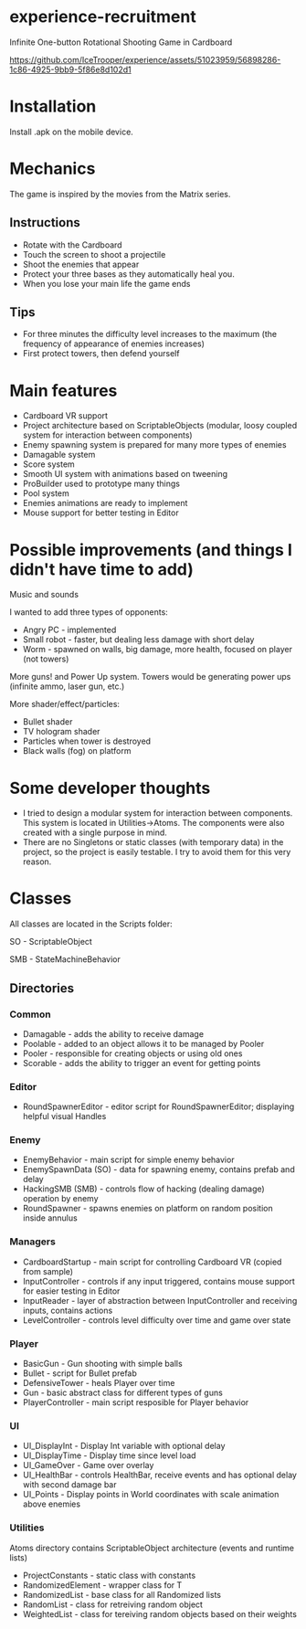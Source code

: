 # experience-recruitment
Infinite One-button Rotational Shooting Game in Cardboard

https://github.com/IceTrooper/experience/assets/51023959/56898286-1c86-4925-9bb9-5f86e8d102d1

# Installation
Install .apk on the mobile device.

# Mechanics
The game is inspired by the movies from the Matrix series.

## Instructions
- Rotate with the Cardboard
- Touch the screen to shoot a projectile
- Shoot the enemies that appear
- Protect your three bases as they automatically heal you.
- When you lose your main life the game ends

## Tips
- For three minutes the difficulty level increases to the maximum (the frequency of appearance of enemies increases)
- First protect towers, then defend yourself

# Main features
- Cardboard VR support
- Project architecture based on ScriptableObjects (modular, loosy coupled system for interaction between components)
- Enemy spawning system is prepared for many more types of enemies
- Damagable system
- Score system
- Smooth UI system with animations based on tweening
- ProBuilder used to prototype many things
- Pool system
- Enemies animations are ready to implement
- Mouse support for better testing in Editor

# Possible improvements (and things I didn't have time to add)
Music and sounds

I wanted to add three types of opponents:
- Angry PC - implemented
- Small robot - faster, but dealing less damage with short delay
- Worm - spawned on walls, big damage, more health, focused on player (not towers)

More guns! and Power Up system. Towers would be generating power ups (infinite ammo, laser gun, etc.)

More shader/effect/particles:
- Bullet shader
- TV hologram shader
- Particles when tower is destroyed
- Black walls (fog) on platform

# Some developer thoughts
- I tried to design a modular system for interaction between components. This system is located in Utilities->Atoms. The components were also created with a single purpose in mind.
- There are no Singletons or static classes (with temporary data) in the project, so the project is easily testable. I try to avoid them for this very reason.

# Classes
All classes are located in the Scripts folder:

SO - ScriptableObject

SMB - StateMachineBehavior

## Directories
### Common
- Damagable - adds the ability to receive damage
- Poolable - added to an object allows it to be managed by Pooler
- Pooler - responsible for creating objects or using old ones
- Scorable - adds the ability to trigger an event for getting points

### Editor
- RoundSpawnerEditor - editor script for RoundSpawnerEditor; displaying helpful visual Handles

### Enemy
- EnemyBehavior - main script for simple enemy behavior
- EnemySpawnData (SO) - data for spawning enemy, contains prefab and delay
- HackingSMB (SMB) - controls flow of hacking (dealing damage) operation by enemy
- RoundSpawner - spawns enemies on platform on random position inside annulus

### Managers
- CardboardStartup - main script for controlling Cardboard VR (copied from sample)
- InputController - controls if any input triggered, contains mouse support for easier testing in Editor
- InputReader - layer of abstraction between InputController and receiving inputs, contains actions
- LevelController - controls level difficulty over time and game over state

### Player
- BasicGun - Gun shooting with simple balls
- Bullet - script for Bullet prefab
- DefensiveTower - heals Player over time
- Gun - basic abstract class for different types of guns
- PlayerController - main script resposible for Player behavior

### UI
- UI_DisplayInt - Display Int variable with optional delay
- UI_DisplayTime - Display time since level load
- UI_GameOver - Game over overlay
- UI_HealthBar - controls HealthBar, receive events and has optional delay with second damage bar
- UI_Points - Display points in World coordinates with scale animation above enemies

### Utilities
Atoms directory contains ScriptableObject architecture (events and runtime lists)

- ProjectConstants - static class with constants
- RandomizedElement - wrapper class for T
- RandomizedList - base class for all Randomized lists
- RandomList - class for retreiving random object
- WeightedList - class for tereiving random objects based on their weights
